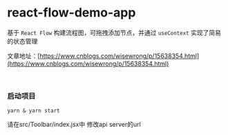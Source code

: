 # react-flow-demo-app

基于 `React Flow` 构建流程图，可拖拽添加节点，并通过 `useContext` 实现了简易的状态管理

文章地址：[https://www.cnblogs.com/wisewrong/p/15638354.html](https://www.cnblogs.com/wisewrong/p/15638354.html)

<br />



### 启动项目

```
yarn & yarn start
```



请在src/Toolbar/index.jsx中 修改api server的url
